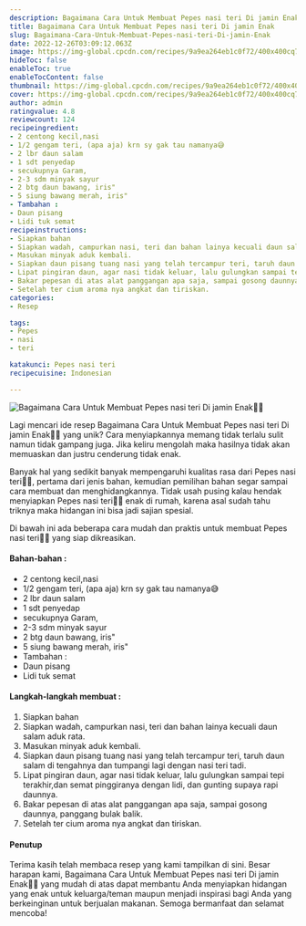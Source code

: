 ```yaml
---
description: Bagaimana Cara Untuk Membuat Pepes nasi teri Di jamin Enak"
title: Bagaimana Cara Untuk Membuat Pepes nasi teri Di jamin Enak
slug: Bagaimana-Cara-Untuk-Membuat-Pepes-nasi-teri-Di-jamin-Enak
date: 2022-12-26T03:09:12.063Z
image: https://img-global.cpcdn.com/recipes/9a9ea264eb1c0f72/400x400cq70/photo.jpg
hideToc: false
enableToc: true
enableTocContent: false
thumbnail: https://img-global.cpcdn.com/recipes/9a9ea264eb1c0f72/400x400cq70/photo.jpg
cover: https://img-global.cpcdn.com/recipes/9a9ea264eb1c0f72/400x400cq70/photo.jpg
author: admin
ratingvalue: 4.8
reviewcount: 124
recipeingredient:
- 2 centong kecil,nasi
- 1/2 gengam teri, (apa aja) krn sy gak tau namanya😅
- 2 lbr daun salam
- 1 sdt penyedap
- secukupnya Garam,
- 2-3 sdm minyak sayur
- 2 btg daun bawang, iris"
- 5 siung bawang merah, iris"
- Tambahan :
- Daun pisang
- Lidi tuk semat
recipeinstructions:
- Siapkan bahan
- Siapkan wadah, campurkan nasi, teri dan bahan lainya kecuali daun salam aduk rata.
- Masukan minyak aduk kembali.
- Siapkan daun pisang tuang nasi yang telah tercampur teri, taruh daun salam di tengahnya dan tumpangi lagi dengan nasi teri tadi.
- Lipat pingiran daun, agar nasi tidak keluar, lalu gulungkan sampai tepi terakhir,dan semat pinggiranya dengan lidi, dan gunting supaya rapi daunnya.
- Bakar pepesan di atas alat panggangan apa saja, sampai gosong daunnya, panggang bulak balik.
- Setelah ter cium aroma nya angkat dan tiriskan.
categories:
- Resep

tags:
- Pepes
- nasi
- teri

katakunci: Pepes nasi teri
recipecuisine: Indonesian

---
```


![Bagaimana Cara Untuk Membuat Pepes nasi teri Di jamin Enak👩‍🍳](https://img-global.cpcdn.com/recipes/9a9ea264eb1c0f72/400x400cq70/photo.jpg)

Lagi mencari ide resep Bagaimana Cara Untuk Membuat Pepes nasi teri Di jamin Enak👩‍🍳 yang unik? Cara menyiapkannya memang tidak terlalu sulit namun tidak gampang juga. Jika keliru mengolah maka hasilnya tidak akan memuaskan dan justru cenderung tidak enak.

Banyak hal yang sedikit banyak mempengaruhi kualitas rasa dari Pepes nasi teri👩‍🍳, pertama dari jenis bahan, kemudian pemilihan bahan segar sampai cara membuat dan menghidangkannya. Tidak usah pusing kalau hendak menyiapkan Pepes nasi teri👩‍🍳 enak di rumah, karena asal sudah tahu triknya maka hidangan ini bisa jadi sajian spesial.

Di bawah ini ada beberapa cara mudah dan praktis untuk membuat Pepes nasi teri👩‍🍳 yang siap dikreasikan.

<!--inarticleads1-->

#### Bahan-bahan :

- 2 centong kecil,nasi
- 1/2 gengam teri, (apa aja) krn sy gak tau namanya😅
- 2 lbr daun salam
- 1 sdt penyedap
- secukupnya Garam,
- 2-3 sdm minyak sayur
- 2 btg daun bawang, iris"
- 5 siung bawang merah, iris"
- Tambahan :
- Daun pisang
- Lidi tuk semat

<!--inarticleads2-->

#### Langkah-langkah membuat :

1. Siapkan bahan
1. Siapkan wadah, campurkan nasi, teri dan bahan lainya kecuali daun salam aduk rata.
1. Masukan minyak aduk kembali.
1. Siapkan daun pisang tuang nasi yang telah tercampur teri, taruh daun salam di tengahnya dan tumpangi lagi dengan nasi teri tadi.
1. Lipat pingiran daun, agar nasi tidak keluar, lalu gulungkan sampai tepi terakhir,dan semat pinggiranya dengan lidi, dan gunting supaya rapi daunnya.
1. Bakar pepesan di atas alat panggangan apa saja, sampai gosong daunnya, panggang bulak balik.
1. Setelah ter cium aroma nya angkat dan tiriskan.

#### Penutup

Terima kasih telah membaca resep yang kami tampilkan di sini. Besar harapan kami, Bagaimana Cara Untuk Membuat Pepes nasi teri Di jamin Enak👩‍🍳 yang mudah di atas dapat membantu Anda menyiapkan hidangan yang enak untuk keluarga/teman maupun menjadi inspirasi bagi Anda yang berkeinginan untuk berjualan makanan. Semoga bermanfaat dan selamat mencoba!